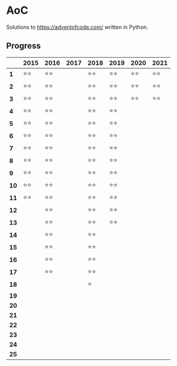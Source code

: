 # AoC
Solutions to https://adventofcode.com/ written in Python.

## Progress
|        | 2015  | 2016  | 2017 | 2018  | 2019  | 2020  | 2021  |
|--------|-------|-------|------|-------|-------|-------|-------|
| **1**  | ⭐⭐ | ⭐⭐ |      | ⭐⭐ | ⭐⭐ | ⭐⭐ | ⭐⭐ |
| **2**  | ⭐⭐ | ⭐⭐ |      | ⭐⭐ | ⭐⭐ | ⭐⭐ | ⭐⭐ |
| **3**  | ⭐⭐ | ⭐⭐ |      | ⭐⭐ | ⭐⭐ | ⭐⭐ | ⭐⭐ |
| **4**  | ⭐⭐ | ⭐⭐ |      | ⭐⭐ | ⭐⭐ |      
| **5**  | ⭐⭐ | ⭐⭐ |      | ⭐⭐ | ⭐⭐ |      
| **6**  | ⭐⭐ | ⭐⭐ |      | ⭐⭐ | ⭐⭐ |      
| **7**  | ⭐⭐ | ⭐⭐ |      | ⭐⭐ | ⭐⭐ |     
| **8**  | ⭐⭐ | ⭐⭐ |      | ⭐⭐ | ⭐⭐ |      
| **9**  | ⭐⭐ | ⭐⭐ |      | ⭐⭐ | ⭐⭐ |      
| **10** | ⭐⭐ | ⭐⭐ |      | ⭐⭐ | ⭐⭐ |      
| **11** | ⭐⭐ | ⭐⭐ |      | ⭐⭐ | ⭐⭐ |      
| **12** |       | ⭐⭐ |      | ⭐⭐ | ⭐⭐ |      
| **13** |       | ⭐⭐ |      | ⭐⭐ | ⭐⭐ |      
| **14** |       | ⭐⭐ |      | ⭐⭐ |      |      
| **15** |       | ⭐⭐ |      | ⭐⭐ |      |      
| **16** |       | ⭐⭐ |      | ⭐⭐ |      |      
| **17** |       | ⭐⭐ |      | ⭐⭐ |      |      
| **18** |       |       |      | ⭐   |      |      
| **19** |       |       |      |       |      |      
| **20** |       |       |      |       |      |      
| **21** |       |       |      |       |      |      
| **22** |       |       |      |       |      |      
| **23** |       |       |      |       |      |      
| **24** |       |       |      |       |      |      
| **25** |       |       |      |       |      |      
